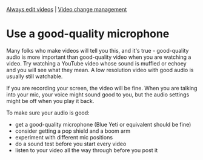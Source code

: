 [<i class="far fa-arrow-alt-circle-left"></i> Always edit videos](always-edit-videos.html) | [Video change management <i class="far fa-arrow-alt-circle-right"></i>](video-change-management.html)

# Use a good-quality microphone

Many folks who make videos will tell you this, and it's true - good-quality audio is more important than good-quality video when you are watching a video. Try watching a YouTube video whose sound is muffled or echoey and you will see what they mean. A low resolution video with good audio is usually still watchable.

If you are recording your screen, the video will be fine. When you are talking into your mic, your voice might sound good to you, but the audio settings might be off when you play it back.

To make sure your audio is good:

* get a good-quality microphone (Blue Yeti or equivalent should be fine)
* consider getting a pop shield and a boom arm
* experiment with different mic positions
* do a sound test before you start every video
* listen to your video all the way through before you post it
